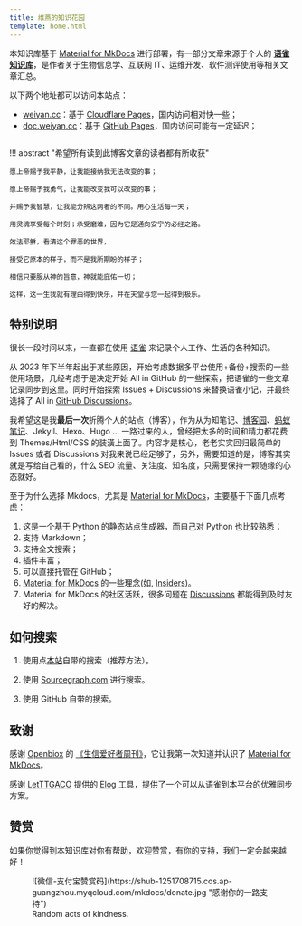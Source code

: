 ```yaml
---
title: 维燕的知识花园
template: home.html
---
```


本知识库基于 [Material for MkDocs](https://squidfunk.github.io/mkdocs-material/) 进行部署，有一部分文章来源于个人的 **[语雀知识库](https://www.yuque.com/shenweiyan)**，是作者关于生物信息学、互联网 IT、运维开发、软件测评使用等相关文章汇总。

以下两个地址都可以访问本站点：     

- [weiyan.cc](https://weiyan.cc)：基于 [Cloudflare Pages](https://pages.cloudflare.com/)，国内访问相对快一些；     
- [doc.weiyan.cc](https://doc.weiyan.cc)：基于 [GitHub Pages](https://pages.github.com/)，国内访问可能有一定延迟；

<p align="center">
    <img src="https://shub-1251708715.cos.ap-guangzhou.myqcloud.com/mkdocs/kg-readme-cover.gif" alt><br>
</p>

!!! abstract "希望所有读到此博客文章的读者都有所收获"

    愿上帝赐予我平静，让我能接纳我无法改变的事；

    愿上帝赐予我勇气，让我能改变我可以改变的事；

    并赐予我智慧，让我能分辨这两者的不同。用心生活每一天；

    用灵魂享受每个时刻；承受磨难，因为它是通向安宁的必经之路。

    效法耶稣，看清这个罪恶的世界，

    接受它原本的样子，而不是我所期盼的样子；
 
    相信只要服从神的旨意，神就能庇佑一切；

    这样，这一生我就有理由得到快乐，并在天堂与您一起得到极乐。

## 特别说明

很长一段时间以来，一直都在使用 [语雀](https://www.yuque.com/shenweiyan) 来记录个人工作、生活的各种知识。

从 2023 年下半年起出于某些原因，开始考虑数据多平台使用+备份+搜索的一些使用场景，几经考虑于是决定开始 All in GitHub 的一些探索，把语雀的一些文章记录同步到这里。同时开始探索 Issues + Discussions 来替换语雀小记，并最终选择了 All in [GitHub Discussions](https://github.com/shenweiyan/Knowledge-Garden/discussions)。

我希望这是我**最后一次**折腾个人的站点（博客），作为从为知笔记、[博客园](https://www.cnblogs.com/shenweiyan/)、[蚂蚁笔记](https://leanote.com/)、Jekyll、Hexo、Hugo ... 一路过来的人，曾经把太多的时间和精力都花费到 Themes/Html/CSS 的装潢上面了。内容才是核心，老老实实回归最简单的 Issues 或者 Discussions 对我来说已经足够了，另外，需要知道的是，博客其实就是写给自己看的，什么 SEO 流量、关注度、知名度，只需要保持一颗随缘的心态就好。

至于为什么选择 Mkdocs，尤其是 [Material for MkDocs](https://squidfunk.github.io/mkdocs-material/)，主要基于下面几点考虑：

1. 这是一个基于 Python 的静态站点生成器，而自己对 Python 也比较熟悉；
2. 支持 Markdown；
3. 支持全文搜索；
4. 插件丰富；
5. 可以直接托管在 GitHub；
6. [Material for MkDocs](https://squidfunk.github.io/mkdocs-material/) 的一些理念(如, [Insiders](https://squidfunk.github.io/mkdocs-material/insiders/))。
7. Material for MkDocs 的社区活跃，很多问题在 [Discussions](https://github.com/squidfunk/mkdocs-material/discussions) 都能得到及时友好的解决。

## 如何搜索

1. 使用点[本站](https://doc.weiyan.cc/)自带的搜索（推荐方法）。

2. 使用 [Sourcegraph.com](https://sourcegraph.com/github.com/shenweiyan/Knowledge-Garden) 进行搜索。

3. 使用 GitHub 自带的搜索。

## 致谢

感谢 [Openbiox](https://openbiox.org/) 的 [《生信爱好者周刊》](https://github.com/openbiox/weekly)，它让我第一次知道并认识了 [Material for MkDocs](https://squidfunk.github.io/mkdocs-material/)。

感谢 [LetTTGACO](https://github.com/LetTTGACO) 提供的 [Elog](https://elog.1874.cool/) 工具，提供了一个可以从语雀到本平台的优雅同步方案。

## 赞赏

如果你觉得到本知识库对你有帮助，欢迎赞赏，有你的支持，我们一定会越来越好！

<figure markdown>
![微信-支付宝赞赏码](https://shub-1251708715.cos.ap-guangzhou.myqcloud.com/mkdocs/donate.jpg "感谢你的一路支持")
<figcaption>Random acts of kindness.</figcaption>
</figure>

